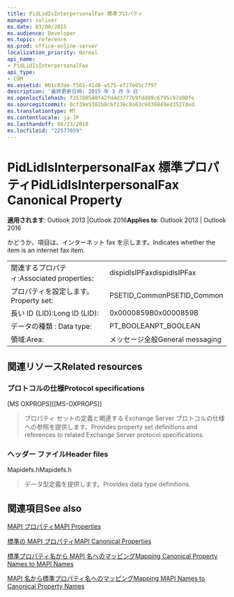 ```yaml
---
title: PidLidIsInterpersonalFax 標準プロパティ
manager: soliver
ms.date: 03/09/2015
ms.audience: Developer
ms.topic: reference
ms.prod: office-online-server
localization_priority: Normal
api_name:
- PidLidIsInterpersonalFax
api_type:
- COM
ms.assetid: 061c83ae-f561-41d8-a575-ef27e65c7f97
description: '最終更新日時: 2015 年 3 月 9 日'
ms.openlocfilehash: f35780540f42fd4d3777b9fdd89c6795c97d98fe
ms.sourcegitcommit: 0cf39e5382b8c6f236c8a63c6036849ed3527ded
ms.translationtype: MT
ms.contentlocale: ja-JP
ms.lasthandoff: 08/23/2018
ms.locfileid: "22577059"
---
```

# <a name="pidlidisinterpersonalfax-canonical-property"></a><span data-ttu-id="ce845-103">PidLidIsInterpersonalFax 標準プロパティ</span><span class="sxs-lookup"><span data-stu-id="ce845-103">PidLidIsInterpersonalFax Canonical Property</span></span>

  
  
<span data-ttu-id="ce845-104">**適用されます**: Outlook 2013 |Outlook 2016</span><span class="sxs-lookup"><span data-stu-id="ce845-104">**Applies to**: Outlook 2013 | Outlook 2016</span></span> 
  
<span data-ttu-id="ce845-105">かどうか、項目は、インターネット fax を示します。</span><span class="sxs-lookup"><span data-stu-id="ce845-105">Indicates whether the item is an internet fax item.</span></span>
  
|||
|:-----|:-----|
|<span data-ttu-id="ce845-106">関連するプロパティ:</span><span class="sxs-lookup"><span data-stu-id="ce845-106">Associated properties:</span></span>  <br/> |<span data-ttu-id="ce845-107">dispidIsIPFax</span><span class="sxs-lookup"><span data-stu-id="ce845-107">dispidIsIPFax</span></span>  <br/> |
|<span data-ttu-id="ce845-108">プロパティを設定します。</span><span class="sxs-lookup"><span data-stu-id="ce845-108">Property set:</span></span>  <br/> |<span data-ttu-id="ce845-109">PSETID_Common</span><span class="sxs-lookup"><span data-stu-id="ce845-109">PSETID_Common</span></span>  <br/> |
|<span data-ttu-id="ce845-110">長い ID (LID):</span><span class="sxs-lookup"><span data-stu-id="ce845-110">Long ID (LID):</span></span>  <br/> |<span data-ttu-id="ce845-111">0x0000859B</span><span class="sxs-lookup"><span data-stu-id="ce845-111">0x0000859B</span></span>  <br/> |
|<span data-ttu-id="ce845-112">データの種類 : </span><span class="sxs-lookup"><span data-stu-id="ce845-112">Data type:</span></span>  <br/> |<span data-ttu-id="ce845-113">PT_BOOLEAN</span><span class="sxs-lookup"><span data-stu-id="ce845-113">PT_BOOLEAN</span></span>  <br/> |
|<span data-ttu-id="ce845-114">領域:</span><span class="sxs-lookup"><span data-stu-id="ce845-114">Area:</span></span>  <br/> |<span data-ttu-id="ce845-115">メッセージ全般</span><span class="sxs-lookup"><span data-stu-id="ce845-115">General messaging</span></span>  <br/> |
   
## <a name="related-resources"></a><span data-ttu-id="ce845-116">関連リソース</span><span class="sxs-lookup"><span data-stu-id="ce845-116">Related resources</span></span>

### <a name="protocol-specifications"></a><span data-ttu-id="ce845-117">プロトコルの仕様</span><span class="sxs-lookup"><span data-stu-id="ce845-117">Protocol specifications</span></span>

<span data-ttu-id="ce845-118">[MS OXPROPS]</span><span class="sxs-lookup"><span data-stu-id="ce845-118">[[MS-OXPROPS]]</span></span> 
  
> <span data-ttu-id="ce845-119">プロパティ セットの定義と関連する Exchange Server プロトコルの仕様への参照を提供します。</span><span class="sxs-lookup"><span data-stu-id="ce845-119">Provides property set definitions and references to related Exchange Server protocol specifications.</span></span>
    
### <a name="header-files"></a><span data-ttu-id="ce845-120">ヘッダー ファイル</span><span class="sxs-lookup"><span data-stu-id="ce845-120">Header files</span></span>

<span data-ttu-id="ce845-121">Mapidefs.h</span><span class="sxs-lookup"><span data-stu-id="ce845-121">Mapidefs.h</span></span>
  
> <span data-ttu-id="ce845-122">データ型定義を提供します。</span><span class="sxs-lookup"><span data-stu-id="ce845-122">Provides data type definitions.</span></span>
    
## <a name="see-also"></a><span data-ttu-id="ce845-123">関連項目</span><span class="sxs-lookup"><span data-stu-id="ce845-123">See also</span></span>



[<span data-ttu-id="ce845-124">MAPI プロパティ</span><span class="sxs-lookup"><span data-stu-id="ce845-124">MAPI Properties</span></span>](mapi-properties.md)
  
[<span data-ttu-id="ce845-125">標準の MAPI プロパティ</span><span class="sxs-lookup"><span data-stu-id="ce845-125">MAPI Canonical Properties</span></span>](mapi-canonical-properties.md)
  
[<span data-ttu-id="ce845-126">標準プロパティ名から MAPI 名へのマッピング</span><span class="sxs-lookup"><span data-stu-id="ce845-126">Mapping Canonical Property Names to MAPI Names</span></span>](mapping-canonical-property-names-to-mapi-names.md)
  
[<span data-ttu-id="ce845-127">MAPI 名から標準プロパティ名へのマッピング</span><span class="sxs-lookup"><span data-stu-id="ce845-127">Mapping MAPI Names to Canonical Property Names</span></span>](mapping-mapi-names-to-canonical-property-names.md)

